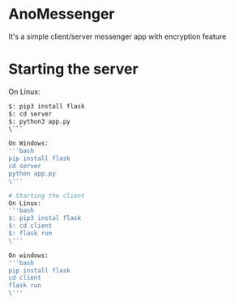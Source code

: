 # AnoMessenger
It's a simple client/server messenger app with encryption feature

# Starting the server
On Linux:
```bash
$: pip3 install flask
$: cd server
$: python3 app.py
\```

On Windows:
'''bash
pip install flask
cd server
python app.py
\'''

# Starting the client
On Linux:
'''bash
$: pip3 instal flask
$: cd client
$: flask run
\'''

On windows:
'''bash
pip install flask
cd client
flask run
\'''


